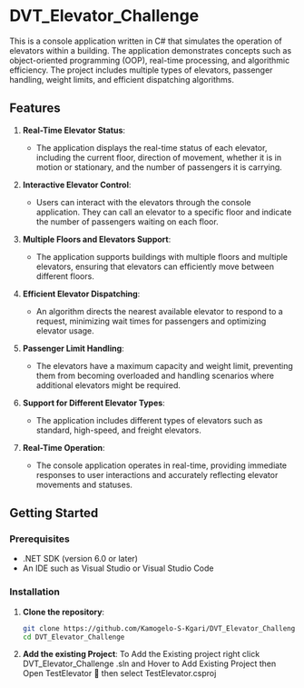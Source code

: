 # DVT_Elevator_Challenge

This is a console application written in C# that simulates the operation of elevators within a building. The application demonstrates concepts such as object-oriented programming (OOP), real-time processing, and algorithmic efficiency. The project includes multiple types of elevators, passenger handling, weight limits, and efficient dispatching algorithms.

## Features

1. **Real-Time Elevator Status**:
   - The application displays the real-time status of each elevator, including the current floor, direction of movement, whether it is in motion or stationary, and the number of passengers it is carrying.

2. **Interactive Elevator Control**:
   - Users can interact with the elevators through the console application. They can call an elevator to a specific floor and indicate the number of passengers waiting on each floor.

3. **Multiple Floors and Elevators Support**:
   - The application supports buildings with multiple floors and multiple elevators, ensuring that elevators can efficiently move between different floors.

4. **Efficient Elevator Dispatching**:
   - An algorithm directs the nearest available elevator to respond to a request, minimizing wait times for passengers and optimizing elevator usage.

5. **Passenger Limit Handling**:
   - The elevators have a maximum capacity and weight limit, preventing them from becoming overloaded and handling scenarios where additional elevators might be required.

6. **Support for Different Elevator Types**:
   - The application includes different types of elevators such as standard, high-speed, and freight elevators.

7. **Real-Time Operation**:
   - The console application operates in real-time, providing immediate responses to user interactions and accurately reflecting elevator movements and statuses.

## Getting Started

### Prerequisites

- .NET SDK (version 6.0 or later)
- An IDE such as Visual Studio or Visual Studio Code

### Installation

1. **Clone the repository**:
   ```bash
   git clone https://github.com/Kamogelo-S-Kgari/DVT_Elevator_Challenge.git
   cd DVT_Elevator_Challenge

2. **Add the existing Project**:
   To Add the Existing project right click DVT_Elevator_Challenge .sln and Hover to Add Existing Project then Open TestElevator 📂 then select TestElevator.csproj
